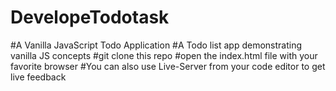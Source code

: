 # DevelopeTodotask
#A Vanilla JavaScript Todo Application
#A Todo list app demonstrating vanilla JS concepts
#git clone this repo
#open the index.html file with your favorite browser
#You can also use Live-Server from your code editor to get live feedback
